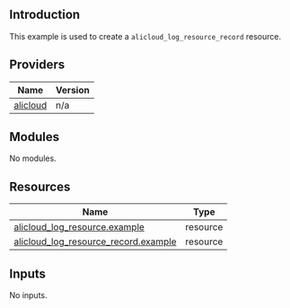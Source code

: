 ## Introduction

This example is used to create a `alicloud_log_resource_record` resource.

<!-- BEGIN_TF_DOCS -->
## Providers

| Name | Version |
|------|---------|
| <a name="provider_alicloud"></a> [alicloud](#provider\_alicloud) | n/a |

## Modules

No modules.

## Resources

| Name | Type |
|------|------|
| [alicloud_log_resource.example](https://registry.terraform.io/providers/aliyun/alicloud/latest/docs/resources/log_resource) | resource |
| [alicloud_log_resource_record.example](https://registry.terraform.io/providers/aliyun/alicloud/latest/docs/resources/log_resource_record) | resource |

## Inputs

No inputs.
<!-- END_TF_DOCS -->    